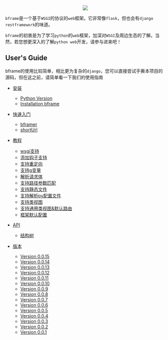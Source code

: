 <div align=center><img src="favicon.ico"></div>

`bframe`是一个基于`WSGI`的协议的`web`框架。它非常像`flask`，但也会有`django restframework`的味道。

`bframe`的初衷是为了学习`python`的`web`框架，加深对`WSGI`及周边生态的了解。当然，若您想更深入的了解`python web`开发，请参与进来吧！



## User's Guide

bframe的使用比较简单，相比更为复杂的`django`，您可以直接尝试手撕本项目的源码，但在这之前，请简单看一下我们的使用指南


- [安装](installation.md)

    - [Python Version](installation.md#python-version)
    - [Installation bframe](installation.md#installation-bframe)

- [快速入门](quickstart.md)

    - [bframer](quickstart.md#bframer)
    - [shortUrl](quickstart.md#shorturl)

- [教程](tutorial.md)

    - [wsgi支持](tutorial.md#wsgi支持)
    - [添加钩子支持](tutorial.md#添加钩子支持)
    - [支持重定向](tutorial.md#支持重定向)
    - [支持g变量](tutorial.md#支持g变量)
    - [解析请求体](tutorial.md#解析请求体)
    - [支持路径参数匹配](tutorial.md#支持路径参数匹配字符串数字正则)
    - [支持静态文件](tutorial.md#支持静态文件)
    - [支持解析py配置文件](tutorial.md#支持解析py配置文件)
    - [支持类视图](tutorial.md#支持类视图)
    - [支持通用类视图&默认路由](tutorial.md#支持通用类视图默认路由)
    - [框架默认配置](tutorial.md#框架默认配置)

- [API](api.md)

    - [结构树](api.md#结构树)

- [版本](changes.md)

    - [Version 0.0.15](changes.md#version-0015)
    - [Version 0.0.14](changes.md#version-0014)
    - [Version 0.0.13](changes.md#version-0013)
    - [Version 0.0.12](changes.md#version-0012)
    - [Version 0.0.11](changes.md#version-0011)
    - [Version 0.0.10](changes.md#version-0010)
    - [Version 0.0.9](changes.md#version-009)
    - [Version 0.0.8](changes.md#version-008)
    - [Version 0.0.7](changes.md#version-007)
    - [Version 0.0.6](changes.md#version-006)
    - [Version 0.0.5](changes.md#version-005)
    - [Version 0.0.4](changes.md#version-004)
    - [Version 0.0.3](changes.md#version-003)
    - [Version 0.0.2](changes.md#version-002)
    - [Version 0.0.1](changes.md#version-001)